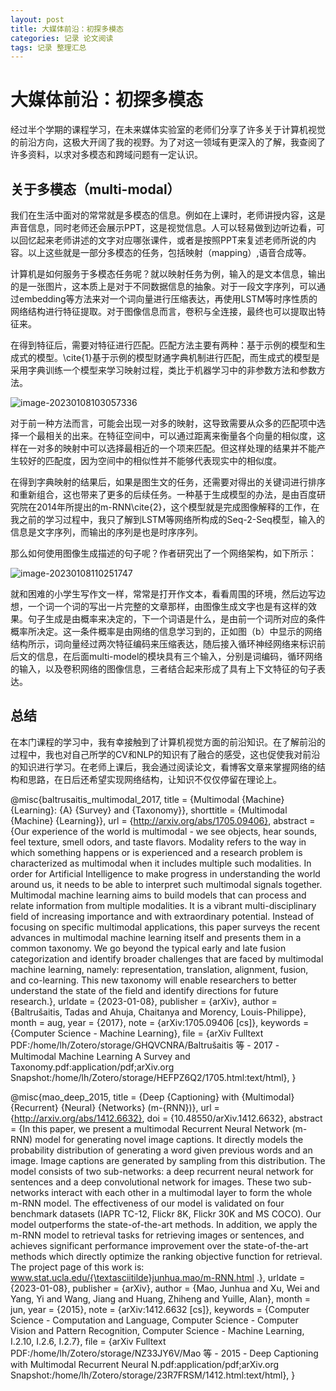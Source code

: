 ```yaml
---
layout: post
title: 大媒体前沿：初探多模态
categories: 记录 论文阅读
tags: 记录 整理汇总
---
```

# 大媒体前沿：初探多模态

经过半个学期的课程学习，在未来媒体实验室的老师们分享了许多关于计算机视觉的前沿方向，这极大开阔了我的视野。为了对这一领域有更深入的了解，我查阅了许多资料，以求对多模态和跨域问题有一定认识。

## 关于多模态（multi-modal）

我们在生活中面对的常常就是多模态的信息。例如在上课时，老师讲授内容，这是声音信息，同时老师还会展示PPT，这是视觉信息。人可以轻易做到边听边看，可以回忆起来老师讲述的文字对应哪张课件，或者是按照PPT来复述老师所说的内容。以上这些就是一部分多模态的任务，包括映射（mapping）,语音合成等。

计算机是如何服务于多模态任务呢？就以映射任务为例，输入的是文本信息，输出的是一张图片，这本质上是对于不同数据信息的抽象。对于一段文字序列，可以通过embedding等方法来对一个词向量进行压缩表达，再使用LSTM等时序性质的网络结构进行特征提取。对于图像信息而言，卷积与全连接，最终也可以提取出特征来。

在得到特征后，需要对特征进行匹配。匹配方法主要有两种：基于示例的模型和生成式的模型。\cite{1}基于示例的模型财通字典机制进行匹配，而生成式的模型是采用字典训练一个模型来学习映射过程，类比于机器学习中的非参数方法和参数方法。

![image-20230108103057336](https://lh-picbed.oss-cn-chengdu.aliyuncs.com/image-20230108103057336.png)

对于前一种方法而言，可能会出现一对多的映射，这导致需要从众多的匹配项中选择一个最相关的出来。在特征空间中，可以通过距离来衡量各个向量的相似度，这样在一对多的映射中可以选择最相近的一个项来匹配。但这样处理的结果并不能产生较好的匹配度，因为空间中的相似性并不能够代表现实中的相似度。

在得到字典映射的结果后，如果是图生文的任务，还需要对得出的关键词进行排序和重新组合，这也带来了更多的后续任务。一种基于生成模型的办法，是由百度研究院在2014年所提出的m-RNN\cite{2}，这个模型就是完成图像解释的工作，在我之前的学习过程中，我只了解到LSTM等网络所构成的Seq-2-Seq模型，输入的信息是文字序列，而输出的序列是也是时序序列。

那么如何使用图像生成描述的句子呢？作者研究出了一个网络架构，如下所示：

![image-20230108110251747](https://lh-picbed.oss-cn-chengdu.aliyuncs.com/image-20230108110251747.png)

就和困难的小学生写作文一样，常常是打开作文本，看看周围的环境，然后边写边想，一个词一个词的写出一片完整的文章那样，由图像生成文字也是有这样的效果。句子生成是由概率来决定的，下一个词语是什么，是由前一个词所对应的条件概率所决定。这一条件概率是由网络的信息学习到的，正如图（b）中显示的网络结构所示，词向量经过两次特征编码来压缩表达，随后接入循环神经网络来标识前后文的信息，在后面multi-model的模块具有三个输入，分别是词编码，循环网络的输入，以及卷积网络的图像信息，三者结合起来形成了具有上下文特征的句子表达。

## 总结

在本门课程的学习中，我有幸接触到了计算机视觉方面的前沿知识。在了解前沿的过程中，我也对自己所学的CV和NLP的知识有了融合的感受，这也促使我对前沿的知识进行学习。在老师上课后，我会通过阅读论文，看博客文章来掌握网络的结构和思路，在日后还希望实现网络结构，让知识不仅仅停留在理论上。

@misc{baltrusaitis_multimodal_2017,
	title = {Multimodal {Machine} {Learning}: {A} {Survey} and {Taxonomy}},
	shorttitle = {Multimodal {Machine} {Learning}},
	url = {http://arxiv.org/abs/1705.09406},
	abstract = {Our experience of the world is multimodal - we see objects, hear sounds, feel texture, smell odors, and taste flavors. Modality refers to the way in which something happens or is experienced and a research problem is characterized as multimodal when it includes multiple such modalities. In order for Artificial Intelligence to make progress in understanding the world around us, it needs to be able to interpret such multimodal signals together. Multimodal machine learning aims to build models that can process and relate information from multiple modalities. It is a vibrant multi-disciplinary field of increasing importance and with extraordinary potential. Instead of focusing on specific multimodal applications, this paper surveys the recent advances in multimodal machine learning itself and presents them in a common taxonomy. We go beyond the typical early and late fusion categorization and identify broader challenges that are faced by multimodal machine learning, namely: representation, translation, alignment, fusion, and co-learning. This new taxonomy will enable researchers to better understand the state of the field and identify directions for future research.},
	urldate = {2023-01-08},
	publisher = {arXiv},
	author = {Baltrušaitis, Tadas and Ahuja, Chaitanya and Morency, Louis-Philippe},
	month = aug,
	year = {2017},
	note = {arXiv:1705.09406 [cs]},
	keywords = {Computer Science - Machine Learning},
	file = {arXiv Fulltext PDF:/home/lh/Zotero/storage/GHQVCNRA/Baltrušaitis 等 - 2017 - Multimodal Machine Learning A Survey and Taxonomy.pdf:application/pdf;arXiv.org Snapshot:/home/lh/Zotero/storage/HEFPZ6Q2/1705.html:text/html},
}

@misc{mao_deep_2015,
	title = {Deep {Captioning} with {Multimodal} {Recurrent} {Neural} {Networks} (m-{RNN})},
	url = {http://arxiv.org/abs/1412.6632},
	doi = {10.48550/arXiv.1412.6632},
	abstract = {In this paper, we present a multimodal Recurrent Neural Network (m-RNN) model for generating novel image captions. It directly models the probability distribution of generating a word given previous words and an image. Image captions are generated by sampling from this distribution. The model consists of two sub-networks: a deep recurrent neural network for sentences and a deep convolutional network for images. These two sub-networks interact with each other in a multimodal layer to form the whole m-RNN model. The effectiveness of our model is validated on four benchmark datasets (IAPR TC-12, Flickr 8K, Flickr 30K and MS COCO). Our model outperforms the state-of-the-art methods. In addition, we apply the m-RNN model to retrieval tasks for retrieving images or sentences, and achieves significant performance improvement over the state-of-the-art methods which directly optimize the ranking objective function for retrieval. The project page of this work is: www.stat.ucla.edu/{\textasciitilde}junhua.mao/m-RNN.html .},
	urldate = {2023-01-08},
	publisher = {arXiv},
	author = {Mao, Junhua and Xu, Wei and Yang, Yi and Wang, Jiang and Huang, Zhiheng and Yuille, Alan},
	month = jun,
	year = {2015},
	note = {arXiv:1412.6632 [cs]},
	keywords = {Computer Science - Computation and Language, Computer Science - Computer Vision and Pattern Recognition, Computer Science - Machine Learning, I.2.10, I.2.6, I.2.7},
	file = {arXiv Fulltext PDF:/home/lh/Zotero/storage/NZ33JY6V/Mao 等 - 2015 - Deep Captioning with Multimodal Recurrent Neural N.pdf:application/pdf;arXiv.org Snapshot:/home/lh/Zotero/storage/23R7FRSM/1412.html:text/html},
}

